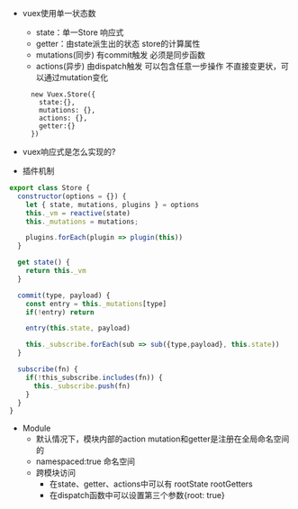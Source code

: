 - vuex使用单一状态数
  - state：单一Store 响应式
  - getter：由state派生出的状态 store的计算属性
  - mutations(同步) 有commit触发 必须是同步函数
  - actions(异步) 由dispatch触发 可以包含任意一步操作  不直接变更状，可以通过mutation变化
  ```JS
    new Vuex.Store({
      state:{},
      mutations: {},
      actions: {},
      getter:{}
    })
  ```


- vuex响应式是怎么实现的?
- 插件机制
```js
export class Store {
  constructor(options = {}) {
    let { state, mutations, plugins } = options
    this._vm = reactive(state)
    this._mutations = mutations;

    plugins.forEach(plugin => plugin(this))
  }

  get state() {
    return this._vm
  }

  commit(type, payload) {
    const entry = this._mutations[type]
    if(!entry) return

    entry(this.state, payload)

    this._subscribe.forEach(sub => sub({type,payload}, this.state))
  }

  subscribe(fn) {
    if(!this_subscribe.includes(fn)) {
      this._subscribe.push(fn)
    }
  }
}
```


- Module
  - 默认情况下，模块内部的action mutation和getter是注册在全局命名空间的
  - namespaced:true 命名空间
  - 跨模块访问
    - 在state、getter、actions中可以有 rootState rootGetters
    - 在dispatch函数中可以设置第三个参数{root: true}
